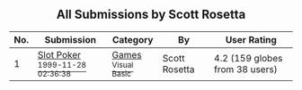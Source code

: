 ﻿<div align="center">

## All Submissions by Scott Rosetta

</div>

No.  | Submission | Category | By   | User Rating
---- | ---------- | -------- | ---- | -----------
1 | [Slot Poker<br /><sup>1999-11-28 02:36:38</sup>](https://github.com/Planet-Source-Code/scott-rosetta-slot-poker__1-4632) | [Games<br /><sup>Visual Basic</sup>](../ByCategory/games__1-38.md) | Scott Rosetta | 4.2 (159 globes from 38 users)
